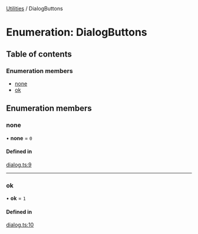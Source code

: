 [Utilities](../README.md) / DialogButtons

# Enumeration: DialogButtons

## Table of contents

### Enumeration members

- [none](DialogButtons.md#none)
- [ok](DialogButtons.md#ok)

## Enumeration members

### none

• **none** = `0`

#### Defined in

[dialog.ts:9](https://github.com/noobiept/utilities/blob/66bf665/source/dialog.ts#L9)

___

### ok

• **ok** = `1`

#### Defined in

[dialog.ts:10](https://github.com/noobiept/utilities/blob/66bf665/source/dialog.ts#L10)
